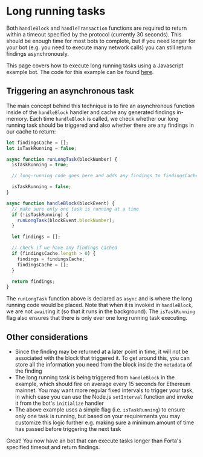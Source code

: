 # Long running tasks

Both `handleBlock` and `handleTransaction` functions are required to return within a timeout specified by the protocol (currently 30 seconds). This should be enough time for most bots to complete, but if you need longer for your bot (e.g. you need to execute many network calls) you can still return findings asynchronously.

This page covers how to execute long running tasks using a Javascript example bot. The code for this example can be found [here](https://github.com/forta-protocol/forta-agent-examples/tree/master/long-running-task-js).

## Triggering an asynchronous task

The main concept behind this technique is to fire an asynchronous function inside of the `handleBlock` handler and cache any generated findings in-memory. Each time `handleBlock` is called, we check whether our long running task should be triggered and also whether there are any findings in our cache to return:

```javascript
let findingsCache = [];
let isTaskRunning = false;

async function runLongTask(blockNumber) {
  isTaskRunning = true;

  // long-running code goes here and adds any findings to findingsCache

  isTaskRunning = false;
}

async function handleBlock(blockEvent) {
  // make sure only one task is running at a time
  if (!isTaskRunning) {
    runLongTask(blockEvent.blockNumber);
  }

  let findings = [];

  // check if we have any findings cached
  if (findingsCache.length > 0) {
    findings = findingsCache;
    findingsCache = [];
  }

  return findings;
}
```

The `runLongTask` function above is declared as `async` and is where the long running code would be placed. Note that when it is invoked in `handleBlock`, we are not `await`ing it (so that it runs in the background). The `isTaskRunning` flag also ensures that there is only ever one long running task executing.

## Other considerations

- Since the finding may be returned at a later point in time, it will not be associated with the block that triggered it. To get around this, you can store all the information you need from the block inside the `metadata` of the finding
- The long running task is being triggered from `handleBlock` in the example, which should fire on average every 15 seconds for Ethereum mainnet. You may want more regular fixed intervals to trigger your task, in which case you can use the Node.js `setInterval` function and invoke it from the bot's `initialize` handler
- The above example uses a simple flag (i.e. `isTaskRunning`) to ensure only one task is running, but based on your requirements you may customize this logic further e.g. making sure a minimum amount of time has passed before triggering the next task

Great! You now have an bot that can execute tasks longer than Forta's specified timeout and return findings.
